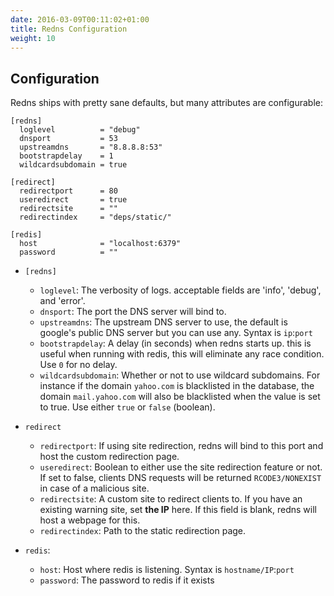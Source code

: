 ```yaml
---
date: 2016-03-09T00:11:02+01:00
title: Redns Configuration
weight: 10
---
```



## Configuration
Redns ships with pretty sane defaults, but many attributes are configurable:

```
[redns]
  loglevel          = "debug"
  dnsport           = 53
  upstreamdns       = "8.8.8.8:53"
  bootstrapdelay    = 1
  wildcardsubdomain = true

[redirect]
  redirectport      = 80
  useredirect       = true
  redirectsite      = ""
  redirectindex     = "deps/static/"

[redis]
  host              = "localhost:6379"
  password          = ""
```

- `[redns]`
  - `loglevel`: The verbosity of logs. acceptable fields are 'info', 'debug',
    and 'error'.
  - `dnsport`: The port the DNS server will bind to.
  - `upstreamdns`: The upstream DNS server to use, the default is google's
    public DNS server but you can use any. Syntax is `ip`:`port`
  - `bootstrapdelay`: A delay (in seconds) when redns starts up. this is useful when running with
    redis, this will eliminate any race condition. Use `0` for no delay.
  - `wildcardsubdomain`: Whether or not to use wildcard subdomains. For instance
    if the domain `yahoo.com` is blacklisted in the database, the domain
    `mail.yahoo.com` will also be blacklisted when the value is set to true.
    Use either `true` or `false` (boolean).

- `redirect`
  - `redirectport`: If using site redirection, redns will bind to this port and
    host the custom redirection page.
  - `useredirect`: Boolean to either use the site redirection feature or not. If
    set to false, clients DNS requests will be returned `RCODE3/NONEXIST` in case of a
    malicious site.
  - `redirectsite`: A custom site to redirect clients to.  If you have an
    existing warning site, set **the IP** here.  If this field is blank, redns
    will host a webpage for this.
  - `redirectindex`: Path to the static redirection page.

- `redis`:
  - `host`: Host where redis is listening. Syntax is `hostname/IP`:`port`
  - `password`: The password to redis if it exists
